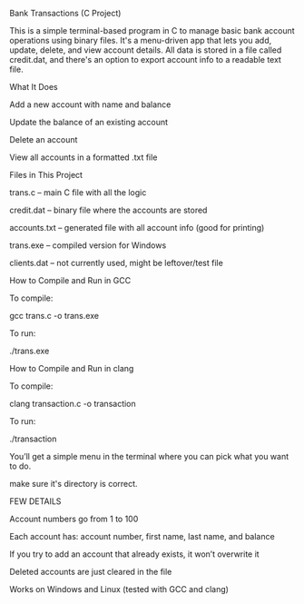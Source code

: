 Bank Transactions (C Project)

This is a simple terminal-based program in C to manage basic bank account operations using binary files. It's a menu-driven app that lets you add, update, delete, and view account details. All data is stored in a file called credit.dat, and there's an option to export account info to a readable text file.


What It Does

Add a new account with name and balance

Update the balance of an existing account

Delete an account

View all accounts in a formatted .txt file

Files in This Project

trans.c – main C file with all the logic

credit.dat – binary file where the accounts are stored

accounts.txt – generated file with all account info (good for printing)

trans.exe – compiled version for Windows

clients.dat – not currently used, might be leftover/test file

How to Compile and Run in GCC

To compile:

gcc trans.c -o trans.exe

To run:

./trans.exe

How to Compile and Run in clang

To compile:

clang transaction.c -o transaction

To run:

./transaction

You’ll get a simple menu in the terminal where you can pick what you want to do.

make sure it's directory is correct.

FEW DETAILS

Account numbers go from 1 to 100

Each account has: account number, first name, last name, and balance

If you try to add an account that already exists, it won’t overwrite it

Deleted accounts are just cleared in the file

Works on Windows and Linux (tested with GCC and clang)


